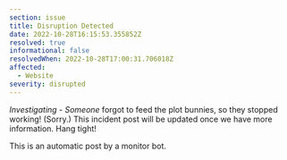 ```yaml
---
section: issue
title: Disruption Detected
date: 2022-10-28T16:15:53.355852Z
resolved: true
informational: false
resolvedWhen: 2022-10-28T17:00:31.706018Z
affected:
  - Website
severity: disrupted
---
```

*Investigating* - _Someone_ forgot to feed the plot bunnies, so they stopped working! (Sorry.) This incident post will be updated once we have more information. Hang tight!

This is an automatic post by a monitor bot.
        